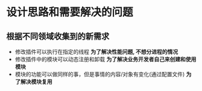 # 设计思路和需要解决的问题

## 根据不同领域收集到的新需求

- 修改插件可以执行在指定的线程 **为了解决性能问题, 不想分进程的情况**
- 修改插件中的模块可以动态注册和卸载 **为了解决业务开发者自己来创建和使用模块**
- 模块的功能可以做同样的事，但是事情的内容/对象有变化(通过配置文件) **为了解决模块复用**